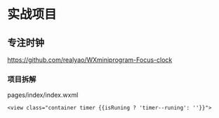 # 实战项目
## 专注时钟

https://github.com/realyao/WXminiprogram-Focus-clock

### 项目拆解

pages/index/index.wxml

```
<view class="container timer {{isRuning ? 'timer--runing': ''}}">
```
